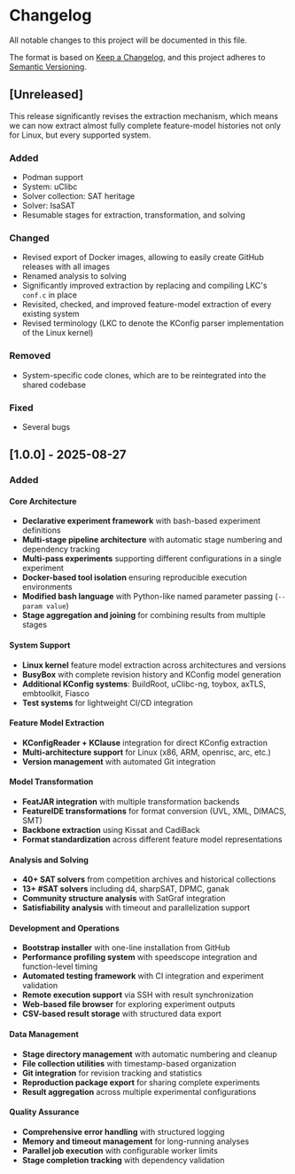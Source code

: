 # Changelog

All notable changes to this project will be documented in this file.

The format is based on [Keep a Changelog](https://keepachangelog.com/en/1.1.0/), and this project adheres to [Semantic Versioning](https://semver.org/spec/v2.0.0.html).

## [Unreleased]

This release significantly revises the extraction mechanism, which means we can now extract almost fully complete feature-model histories not only for Linux, but every supported system.

### Added

- Podman support
- System: uClibc
- Solver collection: SAT heritage
- Solver: IsaSAT
- Resumable stages for extraction, transformation, and solving

### Changed

- Revised export of Docker images, allowing to easily create GitHub releases with all images
- Renamed analysis to solving
- Significantly improved extraction by replacing and compiling LKC's `conf.c` in place
- Revisited, checked, and improved feature-model extraction of every existing system
- Revised terminology (LKC to denote the KConfig parser implementation of the Linux kernel)

### Removed

- System-specific code clones, which are to be reintegrated into the shared codebase

### Fixed

- Several bugs

## [1.0.0] - 2025-08-27

### Added

#### Core Architecture
- **Declarative experiment framework** with bash-based experiment definitions
- **Multi-stage pipeline architecture** with automatic stage numbering and dependency tracking
- **Multi-pass experiments** supporting different configurations in a single experiment
- **Docker-based tool isolation** ensuring reproducible execution environments
- **Modified bash language** with Python-like named parameter passing (`--param value`)
- **Stage aggregation and joining** for combining results from multiple stages

#### System Support
- **Linux kernel** feature model extraction across architectures and versions
- **BusyBox** with complete revision history and KConfig model generation
- **Additional KConfig systems**: BuildRoot, uClibc-ng, toybox, axTLS, embtoolkit, Fiasco
- **Test systems** for lightweight CI/CD integration

#### Feature Model Extraction
- **KConfigReader + KClause** integration for direct KConfig extraction
- **Multi-architecture support** for Linux (x86, ARM, openrisc, arc, etc.)
- **Version management** with automated Git integration

#### Model Transformation
- **FeatJAR integration** with multiple transformation backends
- **FeatureIDE transformations** for format conversion (UVL, XML, DIMACS, SMT)
- **Backbone extraction** using Kissat and CadiBack
- **Format standardization** across different feature model representations

#### Analysis and Solving
- **40+ SAT solvers** from competition archives and historical collections
- **13+ #SAT solvers** including d4, sharpSAT, DPMC, ganak
- **Community structure analysis** with SatGraf integration
- **Satisfiability analysis** with timeout and parallelization support

#### Development and Operations
- **Bootstrap installer** with one-line installation from GitHub
- **Performance profiling system** with speedscope integration and function-level timing
- **Automated testing framework** with CI integration and experiment validation
- **Remote execution support** via SSH with result synchronization
- **Web-based file browser** for exploring experiment outputs
- **CSV-based result storage** with structured data export

#### Data Management
- **Stage directory management** with automatic numbering and cleanup
- **File collection utilities** with timestamp-based organization
- **Git integration** for revision tracking and statistics
- **Reproduction package export** for sharing complete experiments
- **Result aggregation** across multiple experimental configurations

#### Quality Assurance
- **Comprehensive error handling** with structured logging
- **Memory and timeout management** for long-running analyses
- **Parallel job execution** with configurable worker limits
- **Stage completion tracking** with dependency validation